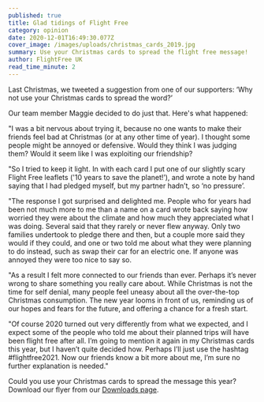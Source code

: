 ```yaml
---
published: true
title: Glad tidings of Flight Free
category: opinion
date: 2020-12-01T16:49:30.077Z
cover_image: /images/uploads/christmas_cards_2019.jpg
summary: Use your Christmas cards to spread the flight free message!
author: FlightFree UK
read_time_minute: 2
---
```

Last Christmas, we tweeted a suggestion from one of our supporters: ‘Why not use your Christmas cards to spread the word?’

Our team member Maggie decided to do just that. Here's what happened:

"I was a bit nervous about trying it, because no one wants to make their friends feel bad at Christmas (or at any other time of year). I thought some people might be annoyed or defensive. Would they think I was judging them? Would it seem like I was exploiting our friendship?

"So I tried to keep it light. In with each card I put one of our slightly scary Flight Free leaflets ('10 years to save the planet!’), and wrote a note by hand saying that I had pledged myself, but my partner hadn’t, so ‘no pressure’.

"The response I got surprised and delighted me. People who for years had been not much more to me than a name on a card wrote back saying how worried they were about the climate and how much they appreciated what I was doing. Several said that they rarely or never flew anyway. Only two families undertook to pledge there and then, but a couple more said they would if they could, and one or two told me about what they were planning to do instead, such as swap their car for an electric one. If anyone was annoyed they were too nice to say so. 

"As a result I felt more connected to our friends than ever. Perhaps it’s never wrong to share something you really care about. While Christmas is not the time for self denial, many people feel uneasy about all the over-the-top Christmas consumption. The new year looms in front of us, reminding us of our hopes and fears for the future, and offering a chance for a fresh start. 

"Of course 2020 turned out very differently from what we expected, and I expect some of the people who told me about their planned trips will have been flight free after all. I’m going to mention it again in my Christmas cards this year, but I haven’t quite decided how. Perhaps I’ll just use the hashtag #flightfree2021. Now our friends know a bit more about me, I’m sure no further explanation is needed."

Could you use your Christmas cards to spread the message this year? Download our flyer from our [Downloads page](/downloads).